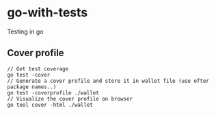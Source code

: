 # go-with-tests
Testing in go


## Cover profile
```
// Get test coverage
go test -cover
// Generate a cover profile and store it in wallet file (use ofter package names..)
go test -coverprofile ./wallet
// Visualize the cover profile on browser
go tool cover -html ./wallet
```
